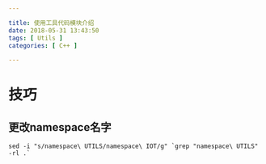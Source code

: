 ```yaml
---

title: 使用工具代码模块介绍
date: 2018-05-31 13:43:50
tags: [ Utils ]
categories: [ C++ ]

---
```



技巧
====

更改namespace名字
-----------------

```
sed -i "s/namespace\ UTILS/namespace\ IOT/g" `grep "namespace\ UTILS" -rl .`
```
